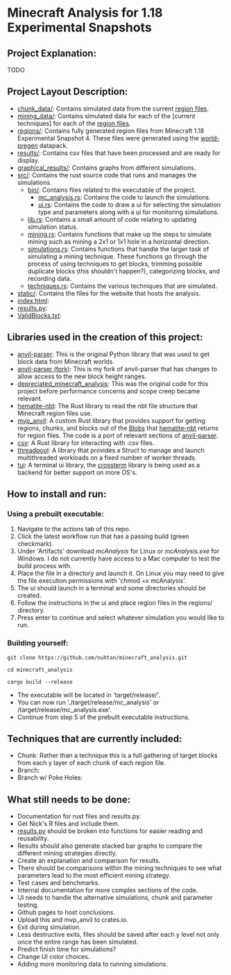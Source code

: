 # Minecraft Analysis for 1.18 Experimental Snapshots

## Project Explanation:
TODO

## Project Layout Description:
- [chunk_data/](chunk_data/): Contains simulated data from the current [region files](regions/).
- [mining_data/](mining_data/): Contains simulated data for each of the [current techniques] for each of the [region files](regions/).
- [regions/](regions/): Contains fully generated region files from Minecraft 1.18 Experimental Snapshot 4. These files were generated using the [world-pregen](https://github.com/GoldenDelicios/world-pregen) datapack.
- [results/](results/): Contains csv files that have been processed and are ready for display.
- [graphical_results/](graphical_results/): Contains graphs from different simulations.
- [src/](src/): Contains the rust source code that runs and manages the simulations.
    - [bin/](src/bin/): Contains files related to the executable of the project.
        - [mc_analysis.rs](src/bin/mc_analysis.rs): Contains the code to launch the simulations.
        - [ui.rs](#): Contains the code to draw a ui for selecting the simulation type and parameters along with a ui for monitoring simulations.
    - [lib.rs](src/lib.rs): Contains a small amount of code relating to updating simulation status.
    - [mining.rs](src/mining.rs): Contains functions that make up the steps to simulate mining such as mining a 2x1 or 1x1 hole in a horizontal direction.
    - [simulations.rs](src/simulations.rs): Contains functions that handle the larger task of simulating a mining technique. These functions go through the process of using techniques to get blocks, trimming possible duplicate blocks (this shouldn't happen?), categorizing blocks, and recording data.
    - [techniques.rs](src/techniques.rs): Contains the various techniques that are simulated.
- [static/](static/): Contains the files for the website that hosts the analysis.
- [index.html](): 
- [results.py]():
- [ValidBlocks.txt]():

## Libraries used in the creation of this project:
- [anvil-parser](https://github.com/matcool/anvil-parser): This is the original Python library that was used to get block data from Minecraft worlds.
- [anvil-parser (fork)](https://github.com/nuhtan/anvil-parser): This is my fork of anvil-parser that has changes to allow access to the new block height ranges.
- [depreciated_minecraft_analysis](https://github.com/nuhtan/depreciated_minecraft_analysis): This was the original code for this project before performance concerns and scope creep became relevant.
- [hematite-nbt](https://github.com/PistonDevelopers/hematite_nbt): The Rust library to read the nbt file structure that Minecraft region files use.
- [mvp_anvil](https://github.com/nuhtan/mvp_anvil): A custom Rust library that provides support for getting regions, chunks, and blocks out of the [Blobs](https://docs.rs/hematite-nbt/0.5.2/nbt/struct.Blob.html) that [hematite-nbt](https://github.com/PistonDevelopers/hematite_nbt) returns for region files. The code is a port of relevant sections of [anvil-parser](https://github.com/matcool/anvil-parser).
- [csv](https://github.com/BurntSushi/rust-csv): A Rust library for interacting with .csv files.
- [threadpool](https://github.com/rust-threadpool/rust-threadpool): A library that provides a Struct to manage and launch multithreaded workloads on a fixed number of worker threads.
- [tui](https://github.com/fdehau/tui-rs): A terminal ui library, the [crossterm](https://github.com/crossterm-rs/crossterm) library is being used as a backend for better support on more OS's.

## How to install and run:
### Using a prebuilt executable:
1. Navigate to the actions tab of this repo.
2. Click the latest workflow run that has a passing build (green checkmark).
3. Under 'Artifacts' download *mcAnalysis* for Linux or *mcAnalysis.exe* for Windows. I do not currently have access to a Mac computer to test the build process with.
4. Place the file in a directory and launch it. On Linux you may need to give the file execution permissions with 'chmod +x mcAnalysis'.
5. The ui should launch in a terminal and some directories should be created.
6. Follow the instructions in the ui and place region files in the regions/ directory.
7. Press enter to continue and select whatever simulation you would like to run.
### Building yourself:
```
git clone https://github.com/nuhtan/minecraft_analysis.git
```
```
cd minecraft_analysis
```
```
cargo build --release
```
- The executable will be located in 'target/release/'.
- You can now run './target/release/mc_analysis' or /target/release/mc_analysis.exe'.
- Continue from step 5 of the prebuilt executable instructions.

## Techniques that are currently included:
- Chunk: Rather than a technique this is a full gathering of target blocks from each y layer of each chunk of each region file.
- Branch:
- Branch w/ Poke Holes:

## What still needs to be done:
- Documentation for rust files and results.py.
- Get Nick's R files and include them.
- [results.py](results.py) should be broken into functions for easier reading and reusability.
- Results should also generate stacked bar graphs to compare the different mining strategies directly.
- Create an explanation and comparison for results.
- There should be comparisons within the mining techniques to see what parameters lead to the most efficient mining strategy.
- Test cases and benchmarks.
- Internal documentation for more complex sections of the code.
- UI needs to handle the alternative simulations, chunk and parameter testing.
- Github pages to host conclusions.
- Upload this and mvp_anvil to crates.io.
- Exit during simulation.
- Less destructive exits, files should be saved after each y level not only once the entire range has been simulated.
- Predict finish time for simulations?
- Change UI color choices.
- Adding more monitoring data to running simulations.